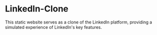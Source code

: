 # LinkedIn-Clone
This static website serves as a clone of the LinkedIn platform, providing a simulated experience of LinkedIn's key features.
